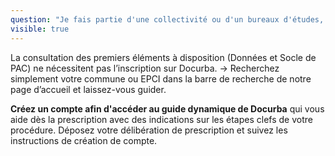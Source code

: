 ```yaml
---
question: "Je fais partie d'une collectivité ou d'un bureaux d'études, comment m'inscrire sur Docurba"
visible: true
---
```

La consultation des premiers éléments à disposition (Données et Socle de PAC) ne nécessitent pas l’inscription sur Docurba. → Recherchez simplement votre commune ou EPCI dans la barre de recherche de notre page d’accueil et laissez-vous guider. 

**Créez un compte afin d'accéder au guide dynamique de Docurba** qui vous aide dès la prescription avec des indications sur les étapes clefs de votre procédure. Déposez votre délibération de prescription et suivez les instructions de création de compte. 
